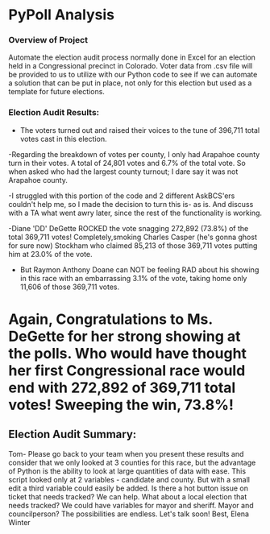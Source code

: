# PyPoll Analysis

### Overview of Project
Automate the election audit process normally done in Excel for an election held in a Congressional precinct in Colorado.  Voter data from .csv file will be provided to us to utilize with our Python code to see if we can automate a solution that can be put in place, not only for this election but used as a template for future elections.


### Election Audit Results:
- The voters turned out and raised their voices to the tune of 396,711 total votes cast in this election.

-Regarding the breakdown of votes per county, I only had Arapahoe county turn in their votes.  A total of 24,801 votes and 6.7% of the total vote. So when asked who had the largest county turnout; I dare say it was not Arapahoe county.

-I struggled with this portion of the code and 2 different AskBCS'ers couldn't help me, so I made the decision to turn this is- as is. And discuss with a TA what went awry later, since the rest of the functionality is working.

-Diane 'DD' DeGette ROCKED the vote snagging 272,892 (73.8%) of the total 369,711 votes!  Completely,smoking Charles Casper (he's gonna ghost for sure now) Stockham who claimed 85,213 of those 369,711 votes putting him at 23.0% of the vote.
- But Raymon Anthony Doane can NOT be feeling RAD about his showing in this race with an embarrassing 3.1% of the vote, taking home only 11,606 of those 369,711 votes.

# Again, Congratulations to Ms. DeGette for her strong showing at the polls. Who would have thought her first Congressional race would end with 272,892 of 369,711 total votes! Sweeping the win, 73.8%!



## Election Audit Summary:  
Tom- Please go back to your team when you present these results and consider that we only looked at 3 counties for this race, but the advantage of Python is the ability to look at large quantities of data with ease.  This script looked only at 2 variables  - candidate and county.  But with a small edit a third variable could easily be added.  Is there a hot button issue on ticket that needs tracked?  We can help.
What about a local election that needs tracked?  We could have variables for mayor and sheriff. Mayor and councilperson?  The possibilities are endless.  Let's talk soon!  Best, Elena Winter